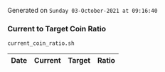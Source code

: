 Generated on `Sunday 03-October-2021 at 09:16:40`

### Current to Target Coin Ratio
`current_coin_ratio.sh`

Date|Current|Target|Ratio
---|---|---|---
